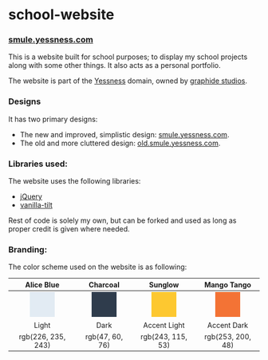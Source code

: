 # school-website

### [smule.yessness.com](https://smule.yessness.com/)

This is a website built for school purposes; to display my school projects along with some other things. It also acts as a personal portfolio.

The website is part of the [Yessness](https://yessness.com/) domain, owned by [graphide studios](https://github.com/graphide).

### Designs

It has two primary designs:

- The new and improved, simplistic design: [smule.yessness.com](https://smule.yessness.com/).
- The old and more cluttered design: [old.smule.yessness.com](https://old.smule.yessness.com/).

### Libraries used:

The website uses the following libraries:

- [jQuery](https://jquery.com/)
- [vanilla-tilt](https://micku7zu.github.io/vanilla-tilt.js/)

Rest of code is solely my own, but can be forked and used as long as proper credit is given where needed.

### Branding:

The color scheme used on the website is as following:

Alice Blue                     | Charcoal                      | Sunglow                               | Mango Tango
:-----------------------------:|:-----------------------------:|:-------------------------------------:|:----------------------------------:
![](./assets/colors/light.png) | ![](./assets/colors/dark.png) | ![](./assets/colors/accent-light.png) |![](./assets/colors/accent-dark.png)
Light                          | Dark                          | Accent Light                          | Accent Dark
rgb(226, 235, 243)             | rgb(47, 60, 76)               | rgb(243, 115, 53)                     | rgb(253, 200, 48)

